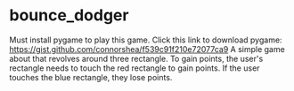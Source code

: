 # bounce_dodger
Must install pygame to play this game. Click this link to download pygame: https://gist.github.com/connorshea/f539c91f210e72077ca9
A simple game about that revolves around three rectangle. To gain points, the user's rectangle needs to touch the red rectangle to gain points. If the user touches the blue rectangle, they lose points.
